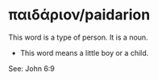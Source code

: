# παιδάριον/paidarion
This word is a type of person. It is a noun.
* This word means a little boy or a child.

See: John 6:9
